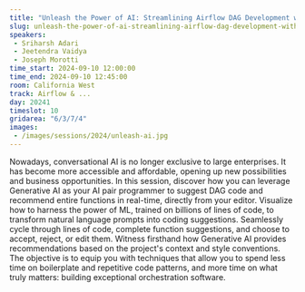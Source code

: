 ```yaml
---
title: "Unleash the Power of AI: Streamlining Airflow DAG Development with AI-Driven Automation"
slug: unleash-the-power-of-ai-streamlining-airflow-dag-development-with-ai-driven-automation
speakers:
 - Sriharsh Adari
 - Jeetendra Vaidya
 - Joseph Morotti
time_start: 2024-09-10 12:00:00
time_end: 2024-09-10 12:45:00
room: California West
track: Airflow & ...
day: 20241
timeslot: 10
gridarea: "6/3/7/4"
images: 
 - /images/sessions/2024/unleash-ai.jpg
---
```


Nowadays, conversational AI is no longer exclusive to large enterprises. It has become more accessible and affordable, opening up new possibilities and business opportunities. In this session, discover how you can leverage Generative AI as your AI pair programmer to suggest DAG code and recommend entire functions in real-time, directly from your editor. Visualize how to harness the power of ML, trained on billions of lines of code, to transform natural language prompts into coding suggestions. Seamlessly cycle through lines of code, complete function suggestions, and choose to accept, reject, or edit them. Witness firsthand how Generative AI provides recommendations based on the project's context and style conventions. The objective is to equip you with techniques that allow you to spend less time on boilerplate and repetitive code patterns, and more time on what truly matters: building exceptional orchestration software.